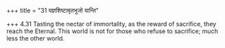 +++
title = "31 यज्ञशिष्टामृतभुजो यान्ति"

+++
4.31 Tasting the nectar of immortality, as the reward of sacrifice, they
reach the Eternal. This world is not for those who refuse to sacrifice;
much less the other world.
